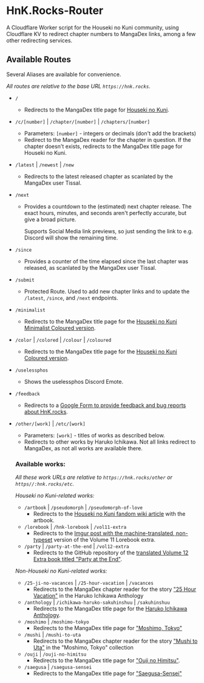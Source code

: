 # HnK.Rocks-Router

A Cloudflare Worker script for the Houseki no Kuni community, using Cloudflare KV to redirect chapter numbers to MangaDex links, among a few other redirecting services.

## Available Routes

Several Aliases are available for convenience.

_All routes are relative to the base URL `https://hnk.rocks`._

- `/`
  - Redirects to the MangaDex title page for [Houseki no Kuni](https://mangadex.org/title/cade38b7-64c4-4a29-8e3c-8c283291d6c6/houseki-no-kuni).

- `/c/[number]` | `/chapter/[number]` | `/chapters/[number]`
  - Parameters: `[number]` - integers or decimals (don't add the brackets)
  - Redirect to the MangaDex reader for the chapter in question. If the chapter doesn't exists, redirects to the MangaDex title page for Houseki no Kuni.

- `/latest` | `/newest` | `/new`
  - Redirects to the latest released chapter as scanlated by the MangaDex user Tissal.

- `/next`
  - Provides a countdown to the (estimated) next chapter release. The exact hours, minutes, and seconds aren't perfectly accurate, but give a broad picture.
    
    Supports Social Media link previews, so just sending the link to e.g. Discord will show the remaining time.

- `/since`
  - Provides a counter of the time elapsed since the last chapter was released, as scanlated by the MangaDex user Tissal.

- `/submit`
  - Protected Route. Used to add new chapter links and to update the `/latest`, `/since`, and `/next` endpoints.

- `/minimalist`
  - Redirects to the MangaDex title page for the [Houseki no Kuni Minimalist Coloured version](https://mangadex.org/title/37bf7574-641e-4665-b992-f2ba8d4652b8/houseki-no-kuni).

- `/color` | `/colored` | `/colour` | `/coloured`
  - Redirects to the MangaDex title page for the [Houseki no Kuni Coloured version](https://mangadex.org/title/95264f28-3ccf-4dea-ad15-5323e4766b4c/houseki-no-kuni).

- `/uselessphos`
  - Shows the uselessphos Discord Emote.

- `/feedback`
  - Redirects to a [Google Form to provide feedback and bug reports about HnK.rocks](https://forms.gle/QRGGriFizperPnZM6).

- `/other/[work]` | `/etc/[work]`
  - Parameters: `[work]` - titles of works as described below.
  - Redirects to other works by Haruko Ichikawa. Not all links redirect to MangaDex, as not all works are available there.
  ### Available works:
  _All these work URLs are relative to `https://hnk.rocks/other` or `https//:hnk.rocks/etc`._

  *Houseki no Kuni-related works:*
    - `/artbook` | `/pseudomorph` | `/pseudomorph-of-love`
      - Redirects to the [Houseki no Kuni fandom wiki article](https://houseki-no-kuni.fandom.com/wiki/Pseudomorph_of_Love) with the artbook.
    - `/lorebook` | `/hnk-lorebook` | `/vol11-extra`
      - Redirects to the [Imgur post with the machine-translated, non-typeset](https://imgur.com/a/c7Aqh4a) version of the Volume 11 Lorebook extra.
    - `/party` | `/party-at-the-end` | `/vol12-extra`
      - Redirects to the GitHub repository of the [translated Volume 12 Extra book titled "Party at the End"](https://github.com/coconutcastle/HNK_party_at_the_end/blob/master/readfile.md).

   *Non-Houseki no Kuni-related works:*
    - `/25-ji-no-vacances` | `/25-hour-vacation` | `/vacances`
      - Redirects to the MangaDex chapter reader for the story ["25 Hour Vacation"](https://mangadex.org/chapter/39331c1e-4118-450f-b61c-3112e57ae936) in the Haruko Ichikawa Anthology
    - `/anthology` | `/ichikawa-haruko-sakuhinshuu` | `/sakuhinshuu`
      - Redirects to the MangaDex title page for the [Haruko Ichikawa Anthology](https://mangadex.org/title/e89c85d5-3131-4fd8-bf4f-3985ef63be83/ichikawa-haruko-sakuhinshuu).
    - `/moshimo` | `/moshimo-tokyo`
      - Redirects to the MangaDex title page for ["Moshimo, Tokyo"](https://mangadex.org/title/fa91e632-8556-446e-8227-b6003acab958/moshimo-tokyo)
    - `/mushi` | `/mushi-to-uta`
      - Redirects to the MangaDex chapter reader for the story ["Mushi to Uta"](https://mangadex.org/chapter/ee5d90b2-c9d6-4461-a972-24ef0e7ce9af) in the "Moshimo, Tokyo" collection
    - `/ouji` | `/ouji-no-himitsu`
      - Redirects to the MangaDex title page for ["Ouji no Himitsu"](https://mangadex.org/title/07c1eeab-3185-4932-a975-132f2115d6bd/ouji-no-himitsu).
    - `/saegusa` | `/saegusa-sensei`
      - Redirects to the MangaDex title page for ["Saegusa-Sensei"](https://mangadex.org/title/4de59a89-a6a8-4059-9ab3-501f7c260223/saegusa-sensei)
